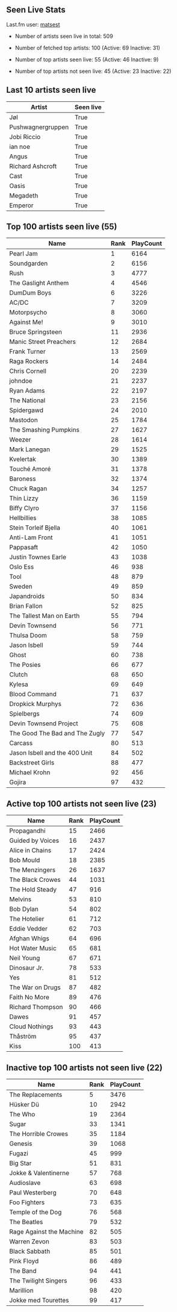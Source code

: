 ## Seen Live Stats

Last.fm user: [matsest](https://www.last.fm/user/matsest)

- Number of artists seen live in total: 509

- Number of fetched top artists: 100 (Active: 69 Inactive: 31)

- Number of top artists seen live: 55 (Active: 46 Inactive: 9)

- Number of top artists not seen live: 45 (Active: 23 Inactive: 22)

## Last 10 artists seen live

Artist            | Seen live
----------------- | ---------
Jøl               | True     
Pushwagnergruppen | True     
Jobi Riccio       | True     
ian noe           | True     
Angus             | True     
Richard Ashcroft  | True     
Cast              | True     
Oasis             | True     
Megadeth          | True     
Emperor           | True     

## Top 100 artists seen live (55)

Name                           | Rank | PlayCount
------------------------------ | ---- | ---------
Pearl Jam                      | 1    | 6164     
Soundgarden                    | 2    | 6156     
Rush                           | 3    | 4777     
The Gaslight Anthem            | 4    | 4546     
DumDum Boys                    | 6    | 3226     
AC/DC                          | 7    | 3209     
Motorpsycho                    | 8    | 3060     
Against Me!                    | 9    | 3010     
Bruce Springsteen              | 11   | 2936     
Manic Street Preachers         | 12   | 2684     
Frank Turner                   | 13   | 2569     
Raga Rockers                   | 14   | 2484     
Chris Cornell                  | 20   | 2239     
johndoe                        | 21   | 2237     
Ryan Adams                     | 22   | 2197     
The National                   | 23   | 2156     
Spidergawd                     | 24   | 2010     
Mastodon                       | 25   | 1784     
The Smashing Pumpkins          | 27   | 1627     
Weezer                         | 28   | 1614     
Mark Lanegan                   | 29   | 1525     
Kvelertak                      | 30   | 1389     
Touché Amoré                   | 31   | 1378     
Baroness                       | 32   | 1374     
Chuck Ragan                    | 34   | 1257     
Thin Lizzy                     | 36   | 1159     
Biffy Clyro                    | 37   | 1156     
Hellbillies                    | 38   | 1085     
Stein Torleif Bjella           | 40   | 1061     
Anti-Lam Front                 | 41   | 1051     
Pappasaft                      | 42   | 1050     
Justin Townes Earle            | 43   | 1038     
Oslo Ess                       | 46   | 938      
Tool                           | 48   | 879      
Sweden                         | 49   | 859      
Japandroids                    | 50   | 834      
Brian Fallon                   | 52   | 825      
The Tallest Man on Earth       | 55   | 794      
Devin Townsend                 | 56   | 771      
Thulsa Doom                    | 58   | 759      
Jason Isbell                   | 59   | 744      
Ghost                          | 60   | 738      
The Posies                     | 66   | 677      
Clutch                         | 68   | 650      
Kylesa                         | 69   | 649      
Blood Command                  | 71   | 637      
Dropkick Murphys               | 72   | 636      
Spielbergs                     | 74   | 609      
Devin Townsend Project         | 75   | 608      
The Good The Bad and The Zugly | 77   | 547      
Carcass                        | 80   | 513      
Jason Isbell and the 400 Unit  | 84   | 502      
Backstreet Girls               | 88   | 477      
Michael Krohn                  | 92   | 456      
Gojira                         | 97   | 432      

## Active top 100 artists not seen live (23)

Name             | Rank | PlayCount
---------------- | ---- | ---------
Propagandhi      | 15   | 2466     
Guided by Voices | 16   | 2437     
Alice in Chains  | 17   | 2424     
Bob Mould        | 18   | 2385     
The Menzingers   | 26   | 1637     
The Black Crowes | 44   | 1031     
The Hold Steady  | 47   | 916      
Melvins          | 53   | 810      
Bob Dylan        | 54   | 802      
The Hotelier     | 61   | 712      
Eddie Vedder     | 62   | 703      
Afghan Whigs     | 64   | 696      
Hot Water Music  | 65   | 681      
Neil Young       | 67   | 671      
Dinosaur Jr.     | 78   | 533      
Yes              | 81   | 512      
The War on Drugs | 87   | 482      
Faith No More    | 89   | 476      
Richard Thompson | 90   | 466      
Dawes            | 91   | 457      
Cloud Nothings   | 93   | 443      
Thåström         | 95   | 437      
Kiss             | 100  | 413      

## Inactive top 100 artists not seen live (22)

Name                     | Rank | PlayCount
------------------------ | ---- | ---------
The Replacements         | 5    | 3476     
Hüsker Dü                | 10   | 2942     
The Who                  | 19   | 2364     
Sugar                    | 33   | 1341     
The Horrible Crowes      | 35   | 1184     
Genesis                  | 39   | 1068     
Fugazi                   | 45   | 999      
Big Star                 | 51   | 831      
Jokke & Valentinerne     | 57   | 768      
Audioslave               | 63   | 698      
Paul Westerberg          | 70   | 648      
Foo Fighters             | 73   | 635      
Temple of the Dog        | 76   | 568      
The Beatles              | 79   | 532      
Rage Against the Machine | 82   | 505      
Warren Zevon             | 83   | 503      
Black Sabbath            | 85   | 501      
Pink Floyd               | 86   | 489      
The Band                 | 94   | 441      
The Twilight Singers     | 96   | 433      
Marillion                | 98   | 420      
Jokke med Tourettes      | 99   | 417      
